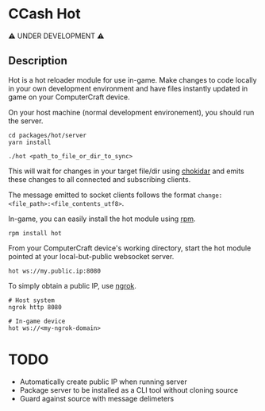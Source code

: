 # CCash Hot

:warning: UNDER DEVELOPMENT :warning:

## Description

Hot is a hot reloader module for use in-game.
Make changes to code locally in your own development environment and have files instantly updated in game on your ComputerCraft device.

On your host machine (normal development environement), you should run the server.

```
cd packages/hot/server
yarn install

./hot <path_to_file_or_dir_to_sync>
```

This will wait for changes in your target file/dir using [chokidar](https://github.com/paulmillr/chokidar) and emits these changes to all connected and subscribing clients.

The message emitted to socket clients follows the format `change:<file_path>:<file_contents_utf8>`.

In-game, you can easily install the hot module using [rpm](https://github.com/Reactified/rpm).

```
rpm install hot
```

From your ComputerCraft device's working directory, start the hot module pointed at your local-but-public websocket server.

```
hot ws://my.public.ip:8080
```

To simply obtain a public IP, use [ngrok](https://ngrok.com/).

```
# Host system
ngrok http 8080

# In-game device
hot ws://<my-ngrok-domain>
```

# TODO

- Automatically create public IP when running server
- Package server to be installed as a CLI tool without cloning source
- Guard against source with message delimeters
